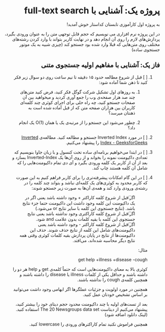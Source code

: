 <div dir="rtl">

# پروژه یک: آشنایی با full-text search
به پروژه اول کارآموزی تابستان کداستار خوش آمدید!

در این پروژه نرم افزاری می نویسیم که حجم قابل توجهی متن را به عنوان ورودی بگیرد، پردازش‌های لازم را روی آن انجام دهد و در نهایت کاربر بتواند با وارد کردن رشته‌های مختلف روی متن‌هایی که قبلا وارد شده بود جستجو کند (چیزی شبیه به یک موتور جستجوی ساده)

## فاز یک: آشنایی با مفاهیم اولیه جستجوی متنی
1. [ ] قبل از شروع مطالعه حدود ۱۵ دقیقه تا نیم ساعت روی دو سوال زیر فکر کنید تا ذهن شما آماده شود:
    1. به روز‌های اول تشکیل شرکت گوگل فکر کنید، فرض کنید متن‌های چند صد هزار صفحه‌ی وب را جمع آوری کردید و میخواهید بین آن صفحات جستجو کنید، چه راه حلی برای اجرای کوئری چند کلمه‌ای کاربران بین هزاران صفحه متن که از قبل آماده شده است به ذهنتان میرسد؟

    1. چطور می‌شود این جستجو را از مرتبه‌ی یک یا همان  (O(1 یک انجام داد؟ 

1. [ ] در مورد Inverted Index جستجو و مطالعه کنید. مطالعه‌ی [Inverted Index - GeeksforGeeks](https://www.geeksforgeeks.org/inverted-index/) را پیشنهاد می‌کنیم.
1. [ ] در ابتدا می‌خواهیم برنامه‌ای ساده تحت کنسول و با زبان جاوا بنویسیم که تعدادی داکیومنت نمونه را بخواند و از روی آن‌ها یک  Inverted-Index بسازد و بعد از آن از کاربر یک کلمه ورودی بگیرد و آی دی تمام داکیومنت‌هایی را که شامل آن کلمه هستند چاپ کند.
1. [ ] در این گام امکانات پیشرفته‌تری را برای کاربر فراهم کنیم به این صورت که کاربر محدود به کوئری‌های یک کلمه‌ای نباشد و بتواند چند کلمه را در رشته‌ی ورودی وارد کند و همه‌ی آن‌ها به صورت زیر جستجو شوند:
    * [ ] اگر قبل از شروع کلمه کاراکتر + وجود داشته باشد یعنی اگر در یک داکیومنت این کلمه وجود داشت این داکیومنت حتما جزء نتایج باشد. (نتایج جستجوی این کلمه با سایر نتایج or می‌شود.)
    * [ ] اگر قبل از شروع کلمه کاراکتری وجود نداشته باشد یعنی نتایج جستجوی این کلمه با بقیه کلمات بدون علامت and شود.
    * [ ] اگر قبل از شروع کلمه کاراکتر - وجود داشته باشد یعنی داکیومنت‌های شامل این کلمه از نتایج حذف شوند. حذف این داکیومنت‌ها از نتایج در پایان پردازش بقیه کلمات کوئری وقتی همه نتایج دیگر محاسبه شده‌اند، می‌افتد.

    مثال:

    get help +illness +disease -cough
    
    کوئری بالا به معنای داکیومنت‌هایی است که حتماً کلمه‌ی get و help هر دو را داشته باشند و حداقل یکی از کلمات illness یا disease را داشته باشند و همچنین کلمه‌ی cough را نداشته باشند.

    همچنین در مورد اولویت و جزئیات عملگر‌ها اگر ابهامی وجود داشت می‌توانید بر اساس تشخیص خودتان عمل کنید.

    بعد از تست‌های اولیه با چند داکیومنت محدود  حجم دیتای خود را بیشتر کنید، پیشنهاد می‌کنیم از دیتاست The 20 Newsgroups data set استفاده کنید. (لینک دانلود اضافه شود)
    
    همچنین فراموش نکنید تمام کاراکتر‌های ورودی را lowercase کنید.
</div>
